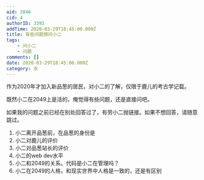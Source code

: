 ```yaml
---
aid: 3846
cid: 4
authorID: 3393
addTime: 2020-03-29T18:45:00.000Z
title: 有些问题想问小二
tags:
    - 问小二
    - 问题
comments: []
date: 2020-03-29T18:45:00.000Z
category: 水
---
```


作为2020年才加入新品葱的居民，对小二的了解，仅限于鹿儿的考古学记载。

既然小二在2049上是活的，俺觉得有些问题，还是直接问吧。

如果我的问题之前已经在别处回答过了，有劳小二抛链接。如果不想回答，请随意跳过。

1.  小二离开品葱前，在品葱的身份是
2.  小二对鹿儿的评价
3.  小二对品葱站长的评价
4.  小二的web dev水平
5.  小二和2049的关系。代码是小二在管理吗？
6.  小二在2049的人格，和现实世界中人格是一致的，还是有区别
